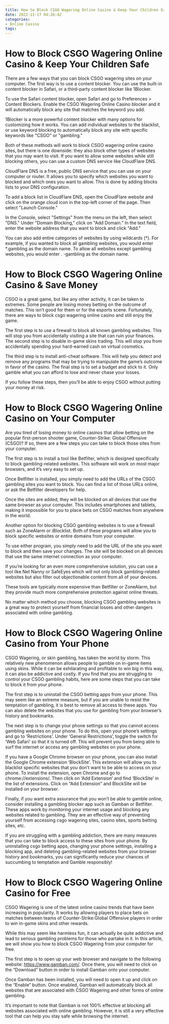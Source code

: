 ```yaml
---
title: How to Block CSGO Wagering Online Casino & Keep Your Children Safe
date: 2022-11-17 04:26:42
categories:
- Online Casino
tags:
---
```



#  How to Block CSGO Wagering Online Casino & Keep Your Children Safe

There are a few ways that you can block CSGO wagering sites on your computer. The first way is to use a content blocker. You can use the built-in content blocker in Safari, or a third-party content blocker like 1Blocker.

To use the Safari content blocker, open Safari and go to Preferences > Content Blockers. Enable the CSGO Wagering Online Casino blocker and it will automatically block any site that matches the keyword you add.

1Blocker is a more powerful content blocker with many options for customizing how it works. You can add individual websites to the blacklist, or use keyword blocking to automatically block any site with specific keywords like "CSGO" or "gambling."

Both of these methods will work to block CSGO wagering online casino sites, but there is one downside: they also block other types of websites that you may want to visit. If you want to allow some websites while still blocking others, you can use a custom DNS service like CloudFlare DNS.

CloudFlare DNS is a free, public DNS service that you can use on your computer or router. It allows you to specify which websites you want to blocked and which ones you want to allow. This is done by adding blocks lists to your DNS configuration.

To add a block list in CloudFlare DNS, open the CloudFlare website and click on the orange cloud icon in the top-left corner of the page. Then select "Launch Console."




In the Console, select "Settings" from the menu on the left, then select "DNS." Under "Domain Blocking," click on "Add Domain." In the text field, enter the website address that you want to block and click "Add."




You can also add entire categories of websites by using wildcards (*). For example, if you wanted to block all gambling websites, you would enter *.gambling as the domain name. To allow all websites except gambling websites, you would enter *.* -gambling as the domain name.

#  How to Block CSGO Wagering Online Casino & Save Money

CSGO is a great game, but like any other activity, it can be taken to extremes. Some people are losing money betting on the outcome of matches. This isn’t good for them or for the esports scene. Fortunately, there are ways to block csgo wagering online casino and still enjoy the game.

The first step is to use a firewall to block all known gambling websites. This will stop you from accidentally visiting a site that can ruin your finances. The second step is to disable in-game skins trading. This will stop you from accidentally spending your hard-earned cash on virtual cosmetics.

The third step is to install anti-cheat software. This will help you detect and remove any programs that may be trying to manipulate the game’s outcome in favor of the casino. The final step is to set a budget and stick to it. Only gamble what you can afford to lose and never chase your losses.

If you follow these steps, then you’ll be able to enjoy CSGO without putting your money at risk.

#  How to Block CSGO Wagering Online Casino on Your Computer

Are you tired of losing money to online casinos that allow betting on the popular first-person shooter game, Counter-Strike: Global Offensive (CSGO)? If so, there are a few steps you can take to block those sites from your computer.

The first step is to install a tool like Betfilter, which is designed specifically to block gambling-related websites. This software will work on most major browsers, and it’s very easy to set up.

Once Betfilter is installed, you simply need to add the URLs of the CSGO gambling sites you want to block. You can find a list of those URLs online, or ask the Betfilter developers for help.

Once the sites are added, they will be blocked on all devices that use the same browser as your computer. This includes smartphones and tablets, making it impossible for you to place bets on CSGO matches from anywhere in the world.

Another option for blocking CSGO gambling websites is to use a firewall such as ZoneAlarm or iBlocklist. Both of these programs will allow you to block specific websites or entire domains from your computer.

To use either program, you simply need to add the URL of the site you want to block and then save your changes. The site will be blocked on all devices that use the same internet connection as your computer.

If you’re looking for an even more comprehensive solution, you can use a tool like Net Nanny or SafeEyes which will not only block gambling-related websites but also filter out objectionable content from all of your devices.

These tools are typically more expensive than Betfilter or ZoneAlarm, but they provide much more comprehensive protection against online threats.

No matter which method you choose, blocking CSGO gambling websites is a great way to protect yourself from financial losses and other dangers associated with online gambling.

#  How to Block CSGO Wagering Online Casino from Your Phone

CSGO Wagering, or skin gambling, has taken the world by storm. This relatively new phenomenon allows people to gamble on in-game items using skins. While it can be exhilarating and profitable to win big in this way, it can also be addictive and costly. If you find that you are struggling to control your CSGO gambling habits, here are some steps that you can take to block it from your phone.

The first step is to uninstall the CSGO betting apps from your phone. This may seem like an extreme measure, but if you are unable to resist the temptation of gambling, it is best to remove all access to these apps. You can also delete the websites that you use for gambling from your browser’s history and bookmarks.

The next step is to change your phone settings so that you cannot access gambling websites on your phone. To do this, open your phone’s settings and go to ‘Restrictions’. Under ‘General Restrictions’, toggle the switch for ‘Web Safari’ so that it is turned off. This will prevent you from being able to surf the internet or access any gambling websites on your phone.

If you have a Google Chrome browser on your phone, you can also install the Google Chrome extension ‘BlockSite’. This extension will allow you to blacklist specific websites that you don’t want to be able to access on your phone. To install the extension, open Chrome and go to chrome://extensions/. Then click on ‘Add Extension’ and find ‘BlockSite’ in the list of extensions. Click on “Add Extension” and BlockSite will be installed on your browser.

Finally, if you want extra assurance that you won’t be able to gamble online, consider installing a gambling blocker app such as Gamban or Betfilter. These apps work by monitoring your internet usage and blocking any websites related to gambling. They are an effective way of preventing yourself from accessing csgo wagering sites, casino sites, sports betting sites, etc.

If you are struggling with a gambling addiction, there are many measures that you can take to block access to these sites from your phone. By uninstalling csgo betting apps, changing your phone settings, installing a blocking app, and deleting gambling-related websites from your browser history and bookmarks, you can significantly reduce your chances of succumbing to temptation and Gamble responsibly!

#  How to Block CSGO Wagering Online Casino for Free

CSGO Wagering is one of the latest online casino trends that have been increasing in popularity. It works by allowing players to place bets on matches between teams of Counter-Strike:Global Offensive players in order to win in-game skins and other rewards.

While this may seem like harmless fun, it can actually be quite addictive and lead to serious gambling problems for those who partake in it. In this article, we will show you how to block CSGO Wagering from your computer for free.

The first step is to open up your web browser and navigate to the following website: https://www.gamban.com/. Once there, you will need to click on the “Download” button in order to install Gamban onto your computer.

Once Gamban has been installed, you will need to open it up and click on the “Enable” button. Once enabled, Gamban will automatically block all websites that are associated with CSGO Wagering and other forms of online gambling.

It’s important to note that Gamban is not 100% effective at blocking all websites associated with online gambling. However, it is still a very effective tool that can help you stay safe while browsing the internet.